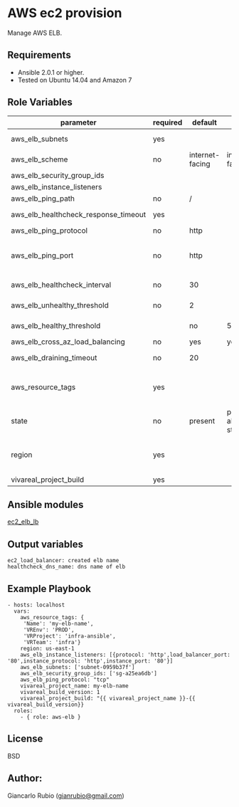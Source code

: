 AWS ec2 provision
=========

Manage AWS ELB.

Requirements
------------

- Ansible 2.0.1 or higher.
- Tested on Ubuntu 14.04 and Amazon 7

Role Variables
--------------

| parameter             | required | default | choices | comments |
| --------------------- | -------- | ------- | -------- |-------- |
| aws_elb_subnets | yes| | | A list of VPC subnets to use when creating ELB. Zones should be empty if using this. |
| aws_elb_scheme| no| internet-facing | internet-facing, internal|The scheme to use when creating the ELB. For a private VPC-visible ELB use 'internal'. |
| aws_elb_security_group_ids| | | |A list of security groups to apply to the elb |
| aws_elb_instance_listeners| | | | List of ports/protocols for this ELB to listen on (see [vars](defaults/main.yml)| 
| aws_elb_ping_path| no | / | |The destination for the HTTP or HTTPS request. | 
| aws_elb_healthcheck_response_timeout|yes | | | The amount of time to wait when receiving a response from the health check, in seconds.| 
| aws_elb_ping_protocol | no| http| | The protocol to use to connect with the instance.|
| aws_elb_ping_port | no| http| | The port to use to connect with the instance, as a protocol:port pair. If the load balancer fails to connect with the instance at the specified port within the configured response timeout period, the instance is considered unhealthy. Ping protocols: TCP, HTTP, HTTPS, and SSL.|
| aws_elb_healthcheck_interval| no | 30 | |The amount of time between health checks of an individual instance, in seconds. | 
| aws_elb_unhealthy_threshold| no |2 | |The number of consecutive failed health checks that must occur before declaring an EC2 instance unhealthy. | 
| aws_elb_healthy_threshold | | no | 5| The number of consecutive successful health checks that must occur before declaring an EC2 instance healthy.| 
| aws_elb_cross_az_load_balancing| no | yes|yes, no | Distribute load across all configured Availability Zones | 
| aws_elb_draining_timeout| no |20 | | Wait a specified timeout allowing connections to drain before terminating an instance| 
| aws_resource_tags  | yes  |   | | a hash/dictionary of tags to add to the new instance or for starting/stopping instance by tag; '{"key":"value"}' and '{"VREnv":"PROD","VRProject":"sample","VRTeam":"infra", "Name":"instance_name"}' |
| state |  no |  present |present, absent,running, stopped| create or terminate instances  |
| region |  yes |   || The AWS region to use. Must be specified if ec2_url is not used. If not specified then the value of the EC2_REGION environment variable, if any, is used. See http://docs.aws.amazon.com/general/latest/gr/rande.html#ec2_region  |
| vivareal_project_build | yes | | | elb name |


Ansible modules
--------------
[ec2_elb_lb](http://docs.ansible.com/ansible/ec2_elb_lb_module.html)


Output variables
--------------
    ec2_load_balancer: created elb name 
    healthcheck_dns_name: dns name of elb

Example Playbook
----------------

   
    - hosts: localhost
      vars:
        aws_resource_tags: {
         'Name': 'my-elb-name',
         'VREnv': 'PROD',
         'VRProject': 'infra-ansible',
         'VRTeam': 'infra'}
        region: us-east-1
        aws_elb_instance_listeners: [{protocol: 'http',load_balancer_port: '80',instance_protocol: 'http',instance_port: '80'}]
        aws_elb_subnets: ['subnet-0959b37f']
        aws_elb_security_group_ids: ['sg-a25ea6db']
        aws_elb_ping_protocol: "tcp"
        vivareal_project_name: my-elb-name
        vivareal_build_version: 1
        vivareal_project_build: "{{ vivareal_project_name }}-{{ vivareal_build_version}}
      roles:
        - { role: aws-elb }
   

License
-------

BSD

Author:
------------------

Giancarlo Rubio (<gianrubio@gmail.com>)